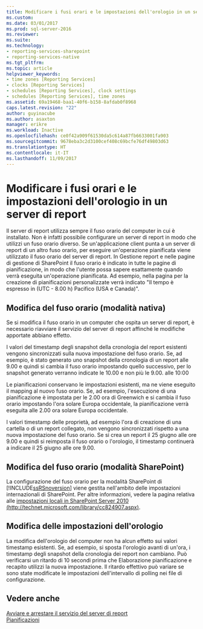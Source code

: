 ```yaml
---
title: Modificare i fusi orari e le impostazioni dell'orologio in un server di report | Microsoft Docs
ms.custom: 
ms.date: 03/01/2017
ms.prod: sql-server-2016
ms.reviewer: 
ms.suite: 
ms.technology:
- reporting-services-sharepoint
- reporting-services-native
ms.tgt_pltfrm: 
ms.topic: article
helpviewer_keywords:
- time zones [Reporting Services]
- clocks [Reporting Services]
- schedules [Reporting Services], clock settings
- schedules [Reporting Services], time zones
ms.assetid: 69a19468-baa1-40f6-b158-8afdab0f8968
caps.latest.revision: "22"
author: guyinacube
ms.author: asaxton
manager: erikre
ms.workload: Inactive
ms.openlocfilehash: ce0f42a909f61530da5c614a87fb6633001fa903
ms.sourcegitcommit: 9678eba3c2d3100cef408c69bcfe76df49803d63
ms.translationtype: HT
ms.contentlocale: it-IT
ms.lasthandoff: 11/09/2017
---
```

# <a name="change-time-zones-and-clock-settings-on-a-report-server"></a>Modificare i fusi orari e le impostazioni dell'orologio in un server di report
  Il server di report utilizza sempre il fuso orario del computer in cui è installato. Non è infatti possibile configurare un server di report in modo che utilizzi un fuso orario diverso. Se un'applicazione client punta a un server di report di un altro fuso orario, per eseguire un'operazione pianificata viene utilizzato il fuso orario del server di report. In Gestione report e nelle pagine di gestione di SharePoint il fuso orario è indicato in tutte le pagine di pianificazione, in modo che l'utente possa sapere esattamente quando verrà eseguita un'operazione pianificata. Ad esempio, nella pagina per la creazione di pianificazioni personalizzate verrà indicato "Il tempo è espresso in (UTC - 8.00 h) Pacifico (USA e Canada)".  
  
## <a name="changing-the-time-zone-native-mode"></a>Modifica del fuso orario (modalità nativa)  
 Se si modifica il fuso orario in un computer che ospita un server di report, è necessario riavviare il servizio del server di report affinché le modifiche apportate abbiano effetto.  
  
 I valori del timestamp degli snapshot della cronologia del report esistenti vengono sincronizzati sulla nuova impostazione del fuso orario. Se, ad esempio, è stato generato uno snapshot della cronologia di un report alle 9.00 e quindi si cambia il fuso orario impostando quello successivo, per lo snapshot generato verranno indicate le 10.00 e non più le 9.00. alle 10:00  
  
 Le pianificazioni conservano le impostazioni esistenti, ma ne viene eseguito il mapping al nuovo fuso orario. Se, ad esempio, l'esecuzione di una pianificazione è impostata per le 2.00 ora di Greenwich e si cambia il fuso orario impostando l'ora solare Europa occidentale, la pianificazione verrà eseguita alle 2.00 ora solare Europa occidentale.  
  
 I valori timestamp delle proprietà, ad esempio l'ora di creazione di una cartella o di un report collegato, non vengono sincronizzati rispetto a una nuova impostazione del fuso orario. Se si crea un report il 25 giugno alle ore 9.00 e quindi si reimposta il fuso orario o l'orologio, il timestamp continuerà a indicare il 25 giugno alle ore 9.00.  
  
## <a name="changing-the-time-zone-sharepoint-mode"></a>Modifica del fuso orario (modalità SharePoint)  
 La configurazione del fuso orario per la modalità SharePoint di [!INCLUDE[ssRSnoversion](../../includes/ssrsnoversion-md.md)] viene gestita nell'ambito delle impostazioni internazionali di SharePoint. Per altre informazioni, vedere la pagina relativa alle [impostazioni locali in SharePoint Server 2010 (http://technet.microsoft.com/library/cc824907.aspx)](http://technet.microsoft.com/library/cc824907.aspx).  
  
## <a name="changing-the-clock-settings"></a>Modifica delle impostazioni dell'orologio  
 La modifica dell'orologio del computer non ha alcun effetto sui valori timestamp esistenti. Se, ad esempio, si sposta l'orologio avanti di un'ora, i timestamp degli snapshot della cronologia dei report non cambiano. Può verificarsi un ritardo di 10 secondi prima che Elaborazione pianificazione e recapito utilizzi la nuova impostazione. Il ritardo effettivo può variare se sono state modificate le impostazioni dell'intervallo di polling nei file di configurazione.  
  
## <a name="see-also"></a>Vedere anche  
 [Avviare e arrestare il servizio del server di report](../../reporting-services/report-server/start-and-stop-the-report-server-service.md)   
 [Pianificazioni](../../reporting-services/subscriptions/schedules.md)  
  
  
